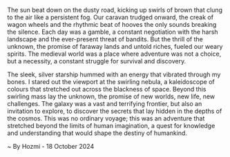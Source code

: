 
The sun beat down on the dusty road, kicking up swirls of brown that clung to the air like a persistent fog.  Our caravan trudged onward, the creak of wagon wheels and the rhythmic beat of hooves the only sounds breaking the silence. Each day was a gamble, a constant negotiation with the harsh landscape and the ever-present threat of bandits. But the thrill of the unknown, the promise of faraway lands and untold riches, fueled our weary spirits. The medieval world was a place where adventure was not a choice, but a necessity, a constant struggle for survival and discovery.

The sleek, silver starship hummed with an energy that vibrated through my bones.  I stared out the viewport at the swirling nebula, a kaleidoscope of colours that stretched out across the blackness of space. Beyond this swirling mass lay the unknown, the promise of new worlds, new life, new challenges. The galaxy was a vast and terrifying frontier, but also an invitation to explore, to discover the secrets that lay hidden in the depths of the cosmos. This was no ordinary voyage; this was an adventure that stretched beyond the limits of human imagination, a quest for knowledge and understanding that would shape the destiny of humankind. 

~ By Hozmi - 18 October 2024
